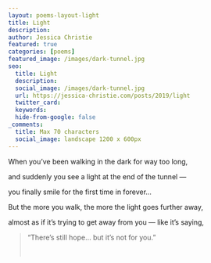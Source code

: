 ```yaml
---
layout: poems-layout-light
title: Light
description:
author: Jessica Christie
featured: true
categories: [poems]
featured_image: /images/dark-tunnel.jpg
seo:
  title: Light
  description:
  social_image: /images/dark-tunnel.jpg
  url: https://jessica-christie.com/posts/2019/light
  twitter_card:
  keywords:
  hide-from-google: false
_comments:
  title: Max 70 characters
  social_image: landscape 1200 x 600px
---
```

When you’ve been walking in the dark for way too long,

and suddenly you see a light at the end of the tunnel ―

you finally smile for the first time in forever…

But the more you walk, the more the light goes further away,

almost as if it’s trying to get away from you ― like it’s saying,

> “There’s still hope… but it’s not for you.”
>
>
> &nbsp;
